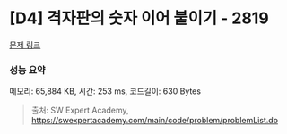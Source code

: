 # [D4] 격자판의 숫자 이어 붙이기 - 2819 

[문제 링크](https://swexpertacademy.com/main/code/problem/problemDetail.do?contestProbId=AV7I5fgqEogDFAXB) 

### 성능 요약

메모리: 65,884 KB, 시간: 253 ms, 코드길이: 630 Bytes



> 출처: SW Expert Academy, https://swexpertacademy.com/main/code/problem/problemList.do